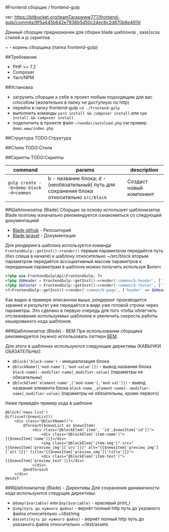 #Frontend сборщик / frontend-gulp

ver: https://bitbucket.org/teamTaraswww777/frontend-gulp/commits/9f5a445b642e7936b5d50c24ec6c2d870b8e497d


Данный сборщик предназначен для сборки blade шаблонов , sass|scss стилей и js скриптов 

~ - корень сборщика (папка frontend-gulp)

##Требования
 - PHP >= 7.2
 - Composer
 - Yarn/NPM
 

##Установка

- загрузить сборщик к себе в проект любым подходящим для вас способом (желательно в папку не доступную по http)
- перейти в папку frontend-gulp ``` cd ./frontend-gulp ```
- выполнить команды ``` yarn install && composer install ``` или ``` npm install && composer install ```
- подключить в проекте файл ``` ~/vendor/autoload.php ``` см пример ``` demo.www/index.php ```

##Структура TODO:Структура

##Стили TODO:Стили

##Скрипты TODO:Скрипты

| command | params | description |
|---|---|---|
|`gulp create --b=demo-block -d=common`| b - название блока; d - (необязательный) путь для сохранения блока относительно `src/block`| Создаст новый компонент|

##Шаблонизатор (Blade)
Сборщик за основу использует шаблонизатор Blade поэтому изначально рекомендуется ознакомиться со следующей документацией 
- [Blade github] - Репозиторий
- [Blade laravel] - Документация

Для рендеринга шаблона используется команда ``` FrontendGulp::getInst()->render() ```
первым параметром передаётся путь (без слеша в начале) к шаблону относительно ~/src/block
вторым параметром передаётся ассоциативный массив параметров к переданным параметрам в шаблоне можно получить используя $ключ
```php
<?php use FrontendGulp\Api\FrontendGulp; ?>
<?php $bHeader = FrontendGulp::getInst()->render('common/b-header', ['logo' => 'val-logo', 'name' => 'Any name', 'text' => 'val-text']) ?>
<?php $bFooter = FrontendGulp::getInst()->render('common/b-footer', ['logo' => 'val-logo', 'name' => 'Any name', 'text' => 'val-text']) ?>
<?=FrontendGulp::getInst()->render('common/b-page', ['header' => $bHeader, 'footer' => $bFooter])?>
```

Как видно в примере описанном выше, рендеринг производится заранее и результат уже передаётся в виде уже готовой строки через параметры.
Это сделано в первую очередь для того чтобы облегчить отслеживание используемых шаблонов и увеличить скорость работы кешированого кода шаблонов.

###Шаблонизатор (Blade) - BEM
При использовании сборщика рекомендуется (нужно) использовать паттерн [BEM].

Для этого в шаблонах используются следующие директивы (КАВЫЧКИ ОБЯЗАТЕЛЬНЫ):

- ``` @block('block-name') ``` - инициализация блока
- ``` @blockName(['mod-name'[,'mod-value']]) ``` - вывод названия блока ``` block-name[--modifier-name[_modifier-value] ``` (параметры не обязательны)
- ``` @blockElem('element-name',['mod-name'[,'mod-val']]) ```  - вывод названия элемента блока ``` block-name__element-name[--modifier-name[_modifier-value] ``` (параметры не обязательны, кроме первого)

Ниже приведён пример кода в шаблоне
```blade
@block('news-list')
@if(isset($newsList))
	<div class="@blockName()">
		@foreach($newsList as $newsItem)
			<div class="@blockElem('item', 'id',$newsItem['id'])">
				<div class="@blockElem('item-name')">{{$newsItem['name']}}</div>
				<img class="@blockElem('item-img')" src="{{$newsItem['preview_img']['src']}}" alt="{{$newsItem['preview_img']['alt']}}" title="{{$newsItem['preview_img']['title']}}">
				<div class="@blockElem('item-text')">{{$newsItem['preview_text']}}</div>
			</div>
		@endforeach
	</div>
@endif
```

###Шаблонизатор (Blade) - Директивы
Для сохранения динамичности кода используются следущие директивы:

- ``` @dump($variable) ``` или ``` @xp($variable) ``` - красивый print_r 
- ``` @img(путь до нужного файла) ``` - вернёт полный http путь до указаного файла относительно ~/dist/img
- ``` @assets(путь до нужного файла) ``` - вернёт полный http путь до указаного файла относительно ~/dist/assets



[BEM]: <https://habr.com/post/203440/>
[Blade github]: <https://github.com/jenssegers/blade>
[Blade laravel]: <https://laravel.com/docs/5.1/blade>
